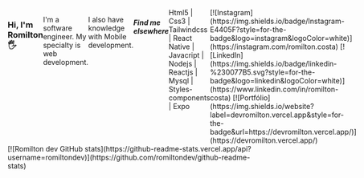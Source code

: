 <div style="display:flex">
<h3>Hi, I'm Romilton 🖐️</h3> 
<p>I'm a software engineer. My specialty is web development.</p>
<p>I also have knowledge with Mobile development.</p>
<h5>Find me elsewhere</h5>
<div style="display:flex flex-direction:column">
  Html5 | Css3 | Tailwindcss | React Native | Javacript | Nodejs | Reactjs | Mysql | 
  Styles-components | Expo
</div>
[![Instagram](https://img.shields.io/badge/Instagram-E4405F?style=for-the-badge&logo=instagram&logoColor=white)](https://instagram.com/romilton.costa)
[![LinkedIn](https://img.shields.io/badge/linkedin-%230077B5.svg?style=for-the-badge&logo=linkedin&logoColor=white)](https://www.linkedin.com/in/romilton-costa)
[![Portfólio](https://img.shields.io/website?label=devromilton.vercel.app&style=for-the-badge&url=https://devromilton.vercel.app/)](https://devromilton.vercel.app/)
</div>
[![Romilton dev GitHub stats](https://github-readme-stats.vercel.app/api?username=romiltondev)](https://github.com/romiltondev/github-readme-stats)
